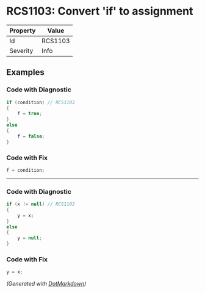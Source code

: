 # RCS1103: Convert 'if' to assignment

| Property | Value   |
| -------- | ------- |
| Id       | RCS1103 |
| Severity | Info    |

## Examples

### Code with Diagnostic

```csharp
if (condition) // RCS1103
{
    f = true;
}
else
{
    f = false;
}
```

### Code with Fix

```csharp
f = condition;
```

- - -

### Code with Diagnostic

```csharp
if (x != null) // RCS1103
{
    y = x;
}
else
{
    y = null;
}
```

### Code with Fix

```csharp
y = x;
```


*\(Generated with [DotMarkdown](http://github.com/JosefPihrt/DotMarkdown)\)*
